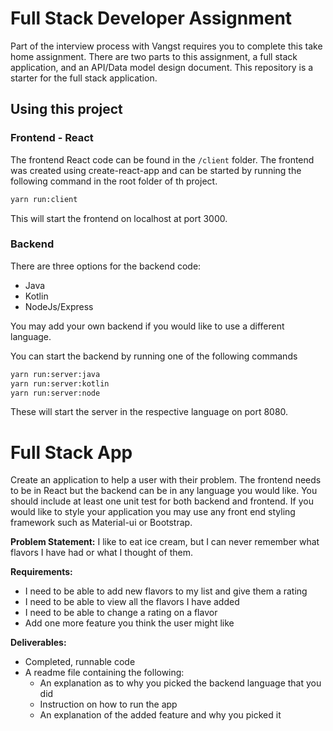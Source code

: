 # Full Stack Developer Assignment
Part of the interview process with Vangst requires you to complete this take home assignment.
There are two parts to this assignment, a full stack application, and an API/Data model design document. This repository is a starter for the full stack application.

## Using this project

### Frontend - React
The frontend React code can be found in the `/client` folder. The frontend was created using create-react-app and can be started by running the following command in the root folder of th project.
``` bash 
yarn run:client 
```
This will start the frontend on localhost at port 3000.

### Backend 
There are three options for the backend code:
- Java
- Kotlin
- NodeJs/Express

You may add your own backend if you would like to use a different language.

You can start the backend by running one of the following commands
``` bash
yarn run:server:java
yarn run:server:kotlin
yarn run:server:node
```
These will start the server in the respective language on port 8080.

# Full Stack App
Create an application to help a user with their problem. The frontend needs to be in React but the backend can be in any language you would like. You should include at least one unit test for both backend and frontend. If you would like to style your application you may use any front end styling framework such as Material-ui or Bootstrap.

__Problem Statement:__ I like to eat ice cream, but I can never remember what flavors I have had or what I thought of them.

__Requirements:__
- I need to be able to add new flavors to my list and give them a rating
- I need to be able to view all the flavors I have added
- I need to be able to change a rating on a flavor
- Add one more feature you think the user might like

__Deliverables:__
- Completed, runnable code
- A readme file containing the following:
  - An explanation as to why you picked the backend language that you did
  - Instruction on how to run the app
  - An explanation of the added feature and why you picked it
